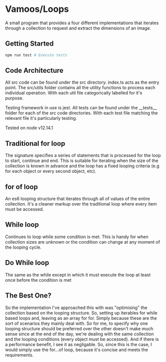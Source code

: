 # Vamoos/Loops

A small program that provides a four different implementations that iterates through a collection to request and extract the dimensions of an image.

## Getting Started

```bash
npm run test # Execute tests
```

## Code Architecture

All src code can be found under the src directory. index.ts acts as the entry point. The src/utils folder contains all the utility functions to process each individual operation. With each util file categorically labelled for it's purpose.

Testing framework in use is jest. All tests can be found under the \_\_tests\_\_ folder for each of the src code directories. With each test file matching the relevant file it's particularly testing.

Tested on node v12.14.1

## Traditional for loop

The signature specifies a series of statements that is processed for the loop to start, continue and end. This is suitable for iterating when the size of the collection is known in advance and the loop has a fixed looping criteria (e.g for each object or every second object, etc).

## for of loop

An es6 looping structure that iterates through all of values of the entire collection. It's a cleaner markup over the traditional loop where every item must be accessed.

## While loop

Continues to loop while some condition is met. This is handy for when collection sizes are unknown or the condition can change at any moment of the looping cycle.

## Do While loop

The same as the while except in which it must execute the loop at least once before the condition is met

## The Best One?

So the implementation I've approached this with was "optimising" the collection based on the looping structure. So, setting up iterables for while based loops and, leaving as an array for for. Simply because these are the sort of scenarios they mainly deal with. So for me, to specify why one looping structure should be preferred over the other doesn't make much sense since at the end of the day, we're dealing with the same collection and the looping conditions (every object must be accessed). And if there is a performance benefit, I see it as negligable. So, since this is the case, I would simply use the for...of loop, because it's concise and meets the requirements.

